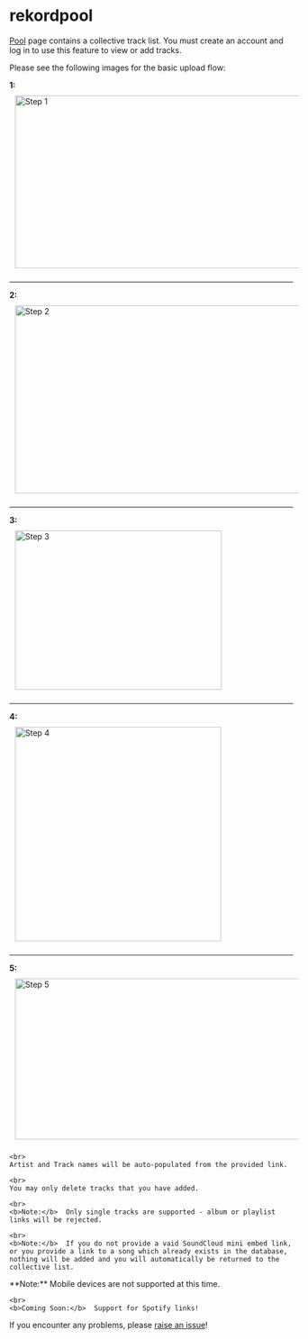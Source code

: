 # rekordpool
<p>
    <a href="./Pool/Index">Pool</a> page contains a collective track list.  
    You must 
    <a asp-area="Identity" asp-page="/Account/Register">create an account</a>
     and 
    <a asp-area="Identity" asp-page="/Account/Login">log in</a>
     to use this feature to view or add tracks.
</p>

<p>
    Please see the following images for the basic upload flow:
</p>

<p>
    <b>1:</b><br>
    <img style="padding: 10px;" src="~/step1.jpg" width="796" height="307" alt="Step 1"><hr>
    <b>2:</b><br>
    <img style="padding: 10px;" src="~/step2.jpg" width="585" height="334" alt="Step 2"><hr>
    <b>3:</b><br>
    <img style="padding: 10px;" src="~/step3.jpg" width="367" height="283" alt="Step 3"><hr>
    <b>4:</b><br>
    <img style="padding: 10px;" src="~/step4.jpg" width="366" height="381" alt="Step 4"><hr>
    <b>5:</b><br>
    <img style="padding: 10px;" src="~/step5.jpg" width="593" height="286" alt="Step 5">
    
    <br>
    Artist and Track names will be auto-populated from the provided link.

    <br>
    You may only delete tracks that you have added.

    <br>
    <b>Note:</b>  Only single tracks are supported - album or playlist links will be rejected.

    <br>
    <b>Note:</b>  If you do not provide a vaid SoundCloud mini embed link,  
    or you provide a link to a song which already exists in the database,
    nothing will be added and you will automatically be returned to the collective list.
</p>

<p>
    **Note:**  Mobile devices are not supported at this time.

    <br>
    <b>Coming Soon:</b>  Support for Spotify links!
</p>

<p>
    If you encounter any problems, please 
    <a href="https://github.com/rottney/rekordpool/issues/new", target="_blank">raise an issue</a>!
</p>

